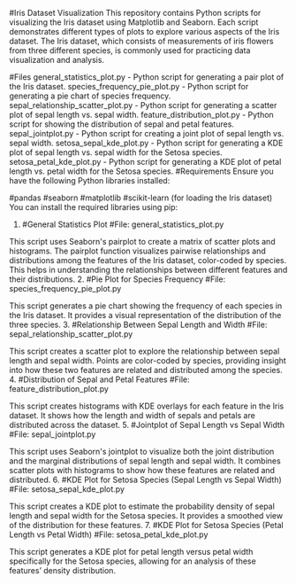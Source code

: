#Iris Dataset Visualization
This repository contains Python scripts for visualizing the Iris dataset using Matplotlib and Seaborn. Each script demonstrates different types of plots to explore various aspects of the Iris dataset. The Iris dataset, which consists of measurements of iris flowers from three different species, is commonly used for practicing data visualization and analysis.

#Files
general_statistics_plot.py - Python script for generating a pair plot of the Iris dataset.
species_frequency_pie_plot.py - Python script for generating a pie chart of species frequency.
sepal_relationship_scatter_plot.py - Python script for generating a scatter plot of sepal length vs. sepal width.
feature_distribution_plot.py - Python script for showing the distribution of sepal and petal features.
sepal_jointplot.py - Python script for creating a joint plot of sepal length vs. sepal width.
setosa_sepal_kde_plot.py - Python script for generating a KDE plot of sepal length vs. sepal width for the Setosa species.
setosa_petal_kde_plot.py - Python script for generating a KDE plot of petal length vs. petal width for the Setosa species.
#Requirements
Ensure you have the following Python libraries installed:

#pandas
#seaborn
#matplotlib
#scikit-learn (for loading the Iris dataset)
You can install the required libraries using pip:
1. #General Statistics Plot
#File: general_statistics_plot.py

This script uses Seaborn's pairplot to create a matrix of scatter plots and histograms. The pairplot function visualizes pairwise relationships and distributions among the features of the Iris dataset, color-coded by species. This helps in understanding the relationships between different features and their distributions.
2. #Pie Plot for Species Frequency
#File: species_frequency_pie_plot.py

This script generates a pie chart showing the frequency of each species in the Iris dataset. It provides a visual representation of the distribution of the three species.
3. #Relationship Between Sepal Length and Width
#File: sepal_relationship_scatter_plot.py

This script creates a scatter plot to explore the relationship between sepal length and sepal width. Points are color-coded by species, providing insight into how these two features are related and distributed among the species.
4. #Distribution of Sepal and Petal Features
#File: feature_distribution_plot.py

This script creates histograms with KDE overlays for each feature in the Iris dataset. It shows how the length and width of sepals and petals are distributed across the dataset.
5. #Jointplot of Sepal Length vs Sepal Width
#File: sepal_jointplot.py

This script uses Seaborn's jointplot to visualize both the joint distribution and the marginal distributions of sepal length and sepal width. It combines scatter plots with histograms to show how these features are related and distributed.
6. #KDE Plot for Setosa Species (Sepal Length vs Sepal Width)
#File: setosa_sepal_kde_plot.py

This script creates a KDE plot to estimate the probability density of sepal length and sepal width for the Setosa species. It provides a smoothed view of the distribution for these features.
7. #KDE Plot for Setosa Species (Petal Length vs Petal Width)
#File: setosa_petal_kde_plot.py

This script generates a KDE plot for petal length versus petal width specifically for the Setosa species, allowing for an analysis of these features’ density distribution.
